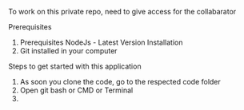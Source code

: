 To work on this private repo, need to give access for the collabarator

Prerequisites
1. Prerequisites NodeJs - Latest Version Installation
2. Git installed in your computer

Steps to get started with this application
1. As soon you clone the code, go to the respected code folder
2. Open git bash or CMD or Terminal
3. 
